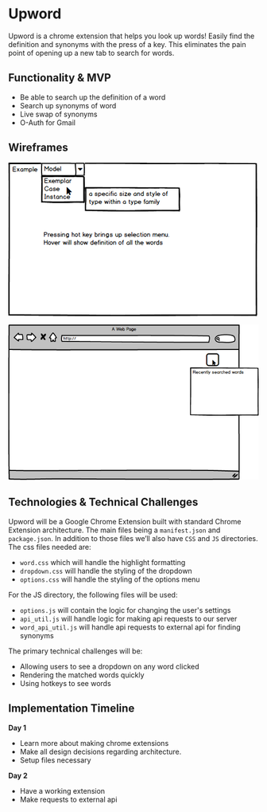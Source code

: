 # Upword
Upword is a chrome extension that helps you look up words! Easily find the definition and synonyms with the press of a key.
This eliminates the pain point of opening up a new tab to search for words.

## Functionality & MVP
* Be able to search up the definition of a word
* Search up synonyms of word
* Live swap of synonyms
* O-Auth for Gmail

## Wireframes
<img src="./wireframes/float.png"></img>

<img src="./wireframes/word_bank.png"></img>

## Technologies & Technical Challenges
Upword will be a Google Chrome Extension built with standard Chrome Extension architecture. The main files being a `manifest.json` and `package.json`. In addition to those files we’ll also have `CSS` and `JS` directories. The css files needed are:
- `word.css` which will handle the highlight formatting
- `dropdown.css` will handle the styling of the dropdown
- `options.css` will handle the styling of the options menu

For the JS directory, the following files will be used:
- `options.js` will contain the logic for changing the user's settings
- `api_util.js` will handle logic for making api requests to our server
- `word_api_util.js` will handle api requests to external api for finding synonyms

The primary technical challenges will be:
- Allowing users to see a dropdown on any word clicked
- Rendering the matched words quickly
- Using hotkeys to see words

## Implementation Timeline

**Day 1**
- Learn more about making chrome extensions
- Make all design decisions regarding architecture.
- Setup files necessary

**Day 2**
- Have a working extension
- Make requests to external api

